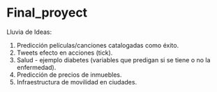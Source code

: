 # Final_proyect

Lluvia de Ideas:
1. Predicción películas/canciones catalogadas como éxito.
2. Tweets efecto en acciones (tick).
3. Salud - ejemplo diabetes (variables que predigan si se tiene o no la enfermedad).
4. Predicción de precios de inmuebles.
5. Infraestructura de movilidad en ciudades.

